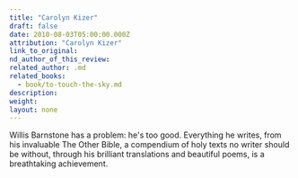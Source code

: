 ```yaml
---
title: "Carolyn Kizer"
draft: false
date: 2010-08-03T05:00:00.000Z
attribution: "Carolyn Kizer"
link_to_original:
nd_author_of_this_review:
related_author: .md
related_books:
  - book/to-touch-the-sky.md
description:
weight:
layout: none
---
```

Willis Barnstone has a problem: he's too good. Everything he writes, from his invaluable The Other Bible, a compendium of holy texts no writer should be without, through his brilliant translations and beautiful poems, is a breathtaking achievement.

